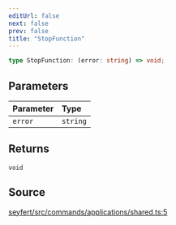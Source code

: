 ```yaml
---
editUrl: false
next: false
prev: false
title: "StopFunction"
---
```


```ts
type StopFunction: (error: string) => void;
```

## Parameters

| Parameter | Type |
| :------ | :------ |
| `error` | `string` |

## Returns

`void`

## Source

[seyfert/src/commands/applications/shared.ts:5](https://github.com/potoland/potocuit/blob/c4fb0c1/src/commands/applications/shared.ts#L5)
